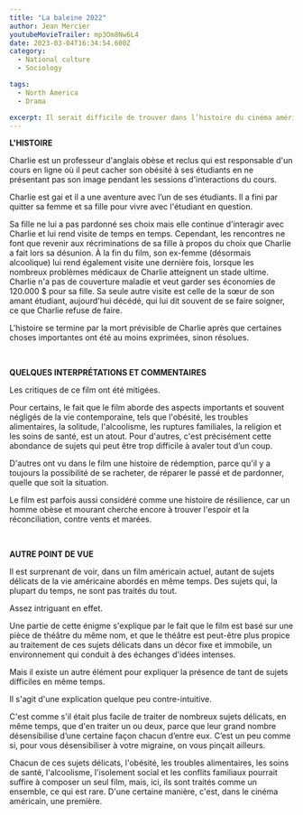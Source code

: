 ```yaml
---
title: "La baleine 2022"
author: Jean Mercier
youtubeMovieTrailer: mp3Om8Nw6L4
date: 2023-03-04T16:34:54.600Z
category:
  - National culture
  - Sociology

tags:
  - North America
  - Drama

excerpt: Il serait difficile de trouver dans l’histoire du cinéma américain un film qui traite aussi directement de tant de questions délicates de l’Amérique contemporaine tout à la fois, notamment l’obésité, la religion, l’homophobie, l’éclatement de la famille et le système de santé. Ce film est un phénomène rare. La Baleine est un drame américain du réalisateur Darren Aronofsky, sorti en décembre 2022. L'acteur principal, Brendan Fraser, a été nommé dans la catégorie du meilleur acteur  pour la course aux Oscars de 2023. Le film s'inspire d'une pièce de théâtre du même titre.
---
```


**L'HISTOIRE**

Charlie est un professeur d'anglais obèse et reclus qui est responsable d'un cours en ligne où il peut cacher son obésité à ses étudiants en ne présentant pas son image pendant les sessions d'interactions du cours.

Charlie est gai et il a une aventure avec l’un de ses étudiants. Il a fini par quitter sa femme et sa fille pour vivre avec l'étudiant en question.

Sa fille ne lui a pas pardonné ses choix mais elle continue d'interagir avec Charlie et lui rend visite de temps en temps. Cependant, les rencontres ne font que revenir aux récriminations de sa fille à propos du choix que Charlie a fait lors sa désunion. À la fin du film, son ex-femme (désormais alcoolique) lui rend également visite une dernière fois, lorsque les nombreux problèmes médicaux de Charlie atteignent un stade ultime. Charlie n'a pas de couverture maladie et veut garder ses économies de 120.000 $ pour sa fille. Sa seule autre visite est celle de la sœur de son amant étudiant, aujourd'hui décédé, qui lui dit souvent de se faire soigner, ce que Charlie refuse de faire.

L'histoire se termine par la mort prévisible de Charlie après que certaines choses importantes ont été au moins exprimées, sinon résolues.

 

**QUELQUES INTERPRÉTATIONS ET COMMENTAIRES**

Les critiques de ce film ont été mitigées.

Pour certains, le fait que le film aborde des aspects importants et souvent négligés de la vie contemporaine, tels que l'obésité, les troubles alimentaires, la solitude, l'alcoolisme, les ruptures familiales, la religion et les soins de santé, est un atout. Pour d'autres, c'est précisément cette abondance de sujets qui peut être trop difficile à avaler tout d’un coup.

D'autres ont vu dans le film une histoire de rédemption, parce qu'il y a toujours la possibilité de se racheter, de réparer le passé et de pardonner, quelle que soit la situation.

Le film est parfois aussi considéré comme une histoire de résilience, car un homme obèse et mourant cherche encore à trouver l'espoir et la réconciliation, contre vents et marées.

 

**AUTRE POINT DE VUE**

Il est surprenant de voir, dans un film américain actuel, autant de sujets délicats de la vie américaine abordés en même temps. Des sujets qui, la plupart du temps, ne sont pas traités du tout.  

Assez intriguant en effet.

Une partie de cette énigme s'explique par le fait que le film est basé sur une pièce de théâtre du même nom, et que le théâtre est peut-être plus propice au traitement de ces sujets délicats dans un décor fixe et immobile, un environnement qui conduit à des échanges d'idées intenses.

Mais il existe un autre élément pour expliquer la présence de tant de sujets difficiles en même temps.

Il s'agit d'une explication quelque peu contre-intuitive.

C'est comme s'il était plus facile de traiter de nombreux sujets délicats, en même temps, que d'en traiter un ou deux, parce que leur grand nombre désensibilise d’une certaine façon chacun d’entre eux. C’est un peu comme si, pour vous désensibiliser à votre migraine, on vous pinçait ailleurs.

Chacun de ces sujets délicats, l'obésité, les troubles alimentaires, les soins de santé, l'alcoolisme, l'isolement social et les conflits familiaux pourrait suffire à composer un seul film, mais, ici, ils sont traités comme un ensemble, ce qui est rare. D'une certaine manière, c'est, dans le cinéma américain, une première.

 

 